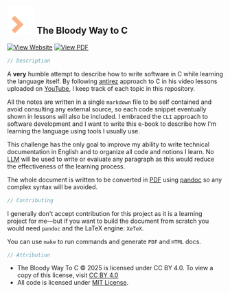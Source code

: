 ## ![Terminal block cursor](./resources/logo_readme.svg) The Bloody Way to C

[![View Website](https://img.shields.io/badge/View-Website-blue?style=for-the-badge&logo=firefox-browser&logoColor=ffffff)](https://simone-lungarella.github.io/the-bloody-way-to-c/)
[![View PDF](https://img.shields.io/badge/View-PDF-critical?style=for-the-badge&logo=google-docs&logoColor=ffffff)](https://github.com/simone-lungarella/the-bloody-way-to-c/blob/master/The%20Bloody%20Way%20To%20C.pdf)

```c
// Description
``` 

A **very** humble attempt to describe how to write software in C while learning the language itself. By following [antirez](https://github.com/antirez) approach to C in his video lessons uploaded on [YouTube](https://www.youtube.com/@antirez), I keep track of each topic in this repository.

All the notes are written in a single `markdown` file to be self contained and avoid consulting any external source, so each code snippet eventually shown in lessons will also be included. I embraced the `CLI` approach to software development and I want to write this e-book to describe how I'm learning the language using tools I usually use.

This challenge has the only goal to improve my ability to write technical documentation in English and to organize all code and notions I learn. No [LLM](https://en.wikipedia.org/wiki/Large_language_model) will be used to write or evaluate any paragraph as this would reduce the effectiveness of the learning process.

The whole document is written to be converted in [PDF](https://it.wikipedia.org/wiki/Portable_Document_Format) using [pandoc](https://pandoc.org/) so any complex syntax will be avoided.

```c
// Contributing
``` 

I generally don't accept contribution for this project as it is a learning project for me—but if you want to build the document from scratch you would need `pandoc` and the LaTeX engine: `XeTeX`.

You can use `make` to run commands and generate `PDF` and `HTML` docs.

```c
// Attribution
``` 

- The Bloody Way To C  © 2025 is licensed under CC BY 4.0. To view a copy of this license, visit [CC BY 4.0](https://creativecommons.org/licenses/by/4.0/)
- All code is licensed under [MIT License](./LICENSE).
